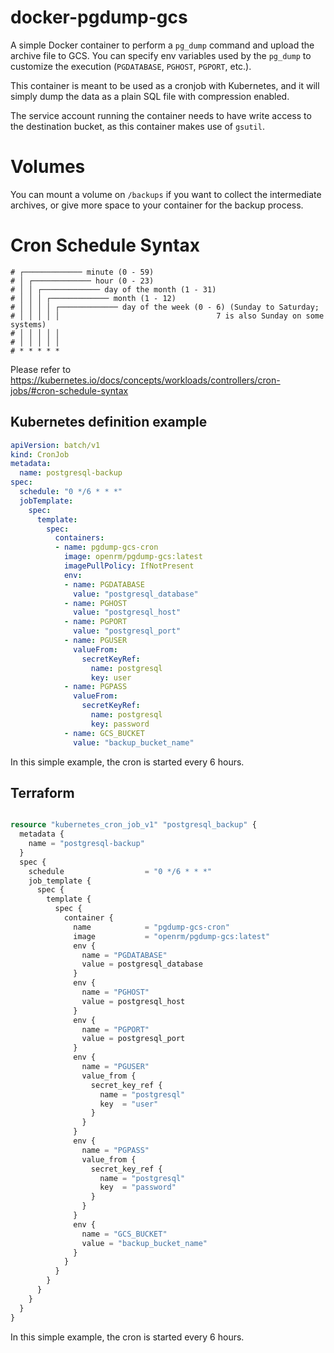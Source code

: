 # docker-pgdump-gcs
A simple Docker container to perform a `pg_dump` command and upload the archive file to GCS. You can specify env variables used by the `pg_dump` to customize the execution (`PGDATABASE`, `PGHOST`, `PGPORT`, etc.).

This container is meant to be used as a cronjob with Kubernetes, and it will simply dump the data as a plain SQL file with compression enabled.

The service account running the container needs to have write access to the destination bucket, as this container makes use of `gsutil`.

# Volumes
You can mount a volume on `/backups` if you want to collect the intermediate archives, or give more space to your container for the backup process.

# Cron Schedule Syntax

```
# ┌───────────── minute (0 - 59)
# │ ┌───────────── hour (0 - 23)
# │ │ ┌───────────── day of the month (1 - 31)
# │ │ │ ┌───────────── month (1 - 12)
# │ │ │ │ ┌───────────── day of the week (0 - 6) (Sunday to Saturday;
# │ │ │ │ │                                   7 is also Sunday on some systems)
# │ │ │ │ │
# │ │ │ │ │
# * * * * *
```
Please refer to https://kubernetes.io/docs/concepts/workloads/controllers/cron-jobs/#cron-schedule-syntax


## Kubernetes definition example
```yaml
apiVersion: batch/v1
kind: CronJob
metadata:
  name: postgresql-backup
spec:
  schedule: "0 */6 * * *"
  jobTemplate:
    spec:
      template:
        spec:
          containers:
          - name: pgdump-gcs-cron
            image: openrm/pgdump-gcs:latest
            imagePullPolicy: IfNotPresent
            env:
            - name: PGDATABASE
              value: "postgresql_database"
            - name: PGHOST
              value: "postgresql_host"
            - name: PGPORT
              value: "postgresql_port"
            - name: PGUSER
              valueFrom:
                secretKeyRef:
                  name: postgresql
                  key: user
            - name: PGPASS
              valueFrom:
                secretKeyRef:
                  name: postgresql
                  key: password
            - name: GCS_BUCKET
              value: "backup_bucket_name"
```
In this simple example, the cron is started every 6 hours.

## Terraform
```tf

resource "kubernetes_cron_job_v1" "postgresql_backup" {
  metadata {
    name = "postgresql-backup"
  }
  spec {
    schedule                  = "0 */6 * * *"
    job_template {
      spec {
        template {
          spec {
            container {
              name            = "pgdump-gcs-cron"
              image           = "openrm/pgdump-gcs:latest"
              env {
                name = "PGDATABASE"
                value = postgresql_database
              }
              env {
                name = "PGHOST"
                value = postgresql_host
              }
              env {
                name = "PGPORT"
                value = postgresql_port
              }
              env {
                name = "PGUSER"
                value_from {
                  secret_key_ref {
                    name = "postgresql"
                    key  = "user"
                  }
                }
              }
              env {
                name = "PGPASS"
                value_from {
                  secret_key_ref {
                    name = "postgresql"
                    key  = "password"
                  }
                }
              }
              env {
                name = "GCS_BUCKET"
                value = "backup_bucket_name"
              }
            }
          }
        }
      }
    }
  }
}
```
In this simple example, the cron is started every 6 hours.
